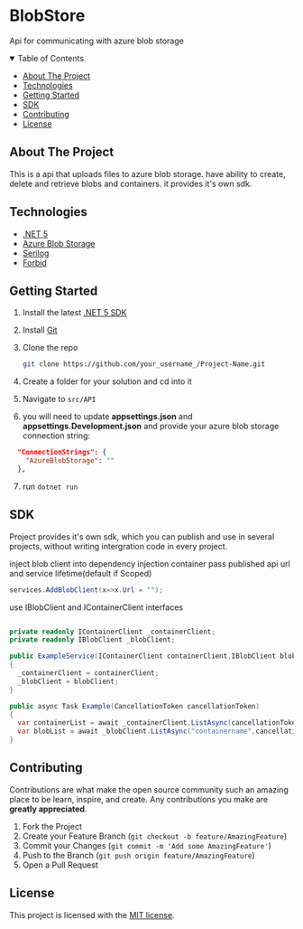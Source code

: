 # BlobStore
Api for communicating with azure blob storage

<!-- TABLE OF CONTENTS -->
<details open="open">
  <summary>Table of Contents</summary>
  <ul>
    <li><a href="#about-the-project">About The Project</a></li>
    <li><a href="#technologies">Technologies</a></li>
    <li><a href="#getting-started">Getting Started</a></li>
    <li><a href="#sdk">SDK</a></li>
    <li><a href="#contributing">Contributing</a></li>
    <li><a href="#license">License</a></li>
  </ul>
</details>



<!-- ABOUT THE PROJECT -->
## About The Project

This is a api that uploads files to azure blob storage. have ability to create, delete and retrieve blobs and containers. it provides it's own sdk.

<!-- TECHNOLOGIES -->
## Technologies
* [.NET 5](https://dotnet.microsoft.com/download/dotnet/5.0)
* [Azure Blob Storage](https://azure.microsoft.com/en-us/services/storage/blobs/)
* [Serilog](https://serilog.net/)
* [Forbid](https://github.com/Revazashvili/Forbid)

<!-- GETTING STARTED -->
## Getting Started

1. Install the latest [.NET 5 SDK](https://dotnet.microsoft.com/download/dotnet/5.0)
2. Install [Git](https://git-scm.com/)
3. Clone the repo
 
   ```sh
   git clone https://github.com/your_username_/Project-Name.git
   ```
4. Create a folder for your solution and cd into it
5. Navigate to `src/API`
6. you will need to update **appsettings.json** and **appsettings.Development.json** and provide your azure blob storage connection string:
  ```json
    "ConnectionStrings": {
      "AzureBlobStorage": ""
    },
  ```
7. run `dotnet run`


<!-- SDK -->
## SDK

Project provides it's own sdk, which you can publish and use in several projects, without writing intergration code in every project.

inject blob client into dependency injection container
pass published api url and service lifetime(default if Scoped)
```csharp
services.AddBlobClient(x=>x.Url = "");
```

use IBlobClient and IContainerClient interfaces
```csharp

private readonly IContainerClient _containerClient;
private readonly IBlobClient _blobClient;

public ExampleService(IContainerClient containerClient,IBlobClient blobClient)
{
  _containerClient = containerClient;
  _blobClient = blobClient;
}

public async Task Example(CancellationToken cancellationToken)
{
  var containerList = await _containerClient.ListAsync(cancellationToken);
  var blobList = await _blobClient.ListAsync("containername",cancellationToken);
}
```

<!-- CONTRIBUTING -->
## Contributing

Contributions are what make the open source community such an amazing place to be learn, inspire, and create. Any contributions you make are **greatly appreciated**.

1. Fork the Project
2. Create your Feature Branch (`git checkout -b feature/AmazingFeature`)
3. Commit your Changes (`git commit -m 'Add some AmazingFeature'`)
4. Push to the Branch (`git push origin feature/AmazingFeature`)
5. Open a Pull Request



<!-- LICENSE -->
## License

This project is licensed with the [MIT license](LICENSE).
